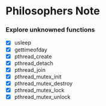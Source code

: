 # Philosophers Note

### Explore unknowned functions
- [x] usleep
- [x] gettimeofday
- [x] pthread_create
- [x] pthread_detach
- [x] pthread_join
- [x] pthread_mutex_init
- [x] pthread_mutex_destroy
- [x] pthread_mutex_lock
- [x] pthread_mutex_unlock